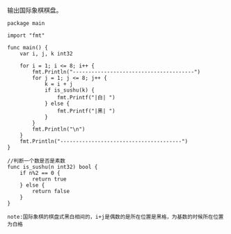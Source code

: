 输出国际象棋棋盘。

    package main

    import "fmt"

    func main() {
        var i, j, k int32

        for i = 1; i <= 8; i++ {
            fmt.Println("---------------------------------------")
            for j = 1; j <= 8; j++ {
                k = i + j
                if is_sushu(k) {
                    fmt.Printf("|白| ")
                } else {
                    fmt.Printf("|黑| ")
                }
            }
            fmt.Println("\n")
        }
        fmt.Println("---------------------------------------")
    }

    //判断一个数是否是素数
    func is_sushu(n int32) bool {
        if n%2 == 0 {
            return true
        } else {
            return false
        }
    }

    note:国际象棋的棋盘式黑白相间的，i+j是偶数的是所在位置是黑格，为基数的时候所在位置为白格
